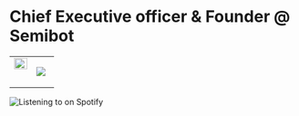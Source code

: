 # Chief Executive officer & Founder @ Semibot
<table><tr><td valign="top" width="50%">

<img src="https://grs.quantumly.dev/api/?username=dager-mohamed&show_icons=true&title_color=4F8CC9&text_color=9f9f9f&bg_color=00000000&hide_border=true&icon_color=4F8CC9&hide_title=true&count_private=true" align="left" style="width: 100%" />  


</td><td valign="top" width="50%">

![](https://grs.quantumly.dev/api/top-langs/?username=dager-mohamed&layout=compact&show_icons=true&title_color=4F8CC9&text_color=9f9f9f&bg_color=00000000&hide_border=true&icon_color=00000000&count_private=true)  


</td></tr></table>  


![Listening to on Spotify](https://spotify-github-profile.vercel.app/api/view?uid=laohg13oiulskbb87qggxwbtr&cover_image=true&theme=default&show_offline=false&background_color=121212)
<br />

